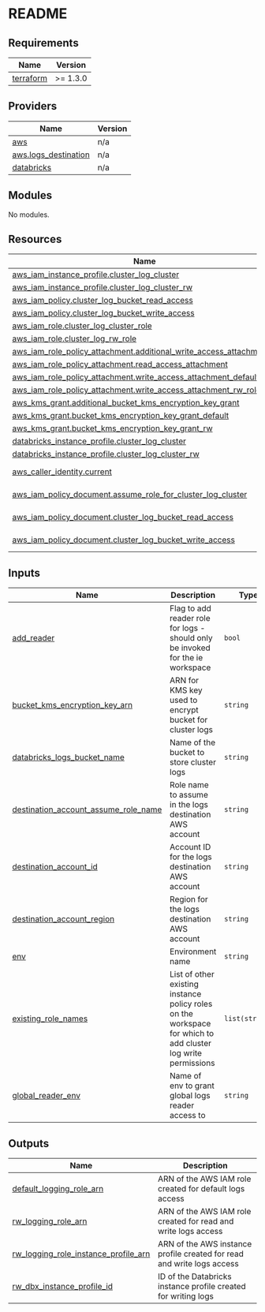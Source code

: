 # README
<!-- START -->
## Requirements

| Name | Version |
|------|---------|
| <a name="requirement_terraform"></a> [terraform](#requirement\_terraform) | >= 1.3.0 |

## Providers

| Name | Version |
|------|---------|
| <a name="provider_aws"></a> [aws](#provider\_aws) | n/a |
| <a name="provider_aws.logs_destination"></a> [aws.logs\_destination](#provider\_aws.logs\_destination) | n/a |
| <a name="provider_databricks"></a> [databricks](#provider\_databricks) | n/a |

## Modules

No modules.

## Resources

| Name | Type |
|------|------|
| [aws_iam_instance_profile.cluster_log_cluster](https://registry.terraform.io/providers/hashicorp/aws/latest/docs/resources/iam_instance_profile) | resource |
| [aws_iam_instance_profile.cluster_log_cluster_rw](https://registry.terraform.io/providers/hashicorp/aws/latest/docs/resources/iam_instance_profile) | resource |
| [aws_iam_policy.cluster_log_bucket_read_access](https://registry.terraform.io/providers/hashicorp/aws/latest/docs/resources/iam_policy) | resource |
| [aws_iam_policy.cluster_log_bucket_write_access](https://registry.terraform.io/providers/hashicorp/aws/latest/docs/resources/iam_policy) | resource |
| [aws_iam_role.cluster_log_cluster_role](https://registry.terraform.io/providers/hashicorp/aws/latest/docs/resources/iam_role) | resource |
| [aws_iam_role.cluster_log_rw_role](https://registry.terraform.io/providers/hashicorp/aws/latest/docs/resources/iam_role) | resource |
| [aws_iam_role_policy_attachment.additional_write_access_attachment](https://registry.terraform.io/providers/hashicorp/aws/latest/docs/resources/iam_role_policy_attachment) | resource |
| [aws_iam_role_policy_attachment.read_access_attachment](https://registry.terraform.io/providers/hashicorp/aws/latest/docs/resources/iam_role_policy_attachment) | resource |
| [aws_iam_role_policy_attachment.write_access_attachment_default_role](https://registry.terraform.io/providers/hashicorp/aws/latest/docs/resources/iam_role_policy_attachment) | resource |
| [aws_iam_role_policy_attachment.write_access_attachment_rw_role](https://registry.terraform.io/providers/hashicorp/aws/latest/docs/resources/iam_role_policy_attachment) | resource |
| [aws_kms_grant.additional_bucket_kms_encryption_key_grant](https://registry.terraform.io/providers/hashicorp/aws/latest/docs/resources/kms_grant) | resource |
| [aws_kms_grant.bucket_kms_encryption_key_grant_default](https://registry.terraform.io/providers/hashicorp/aws/latest/docs/resources/kms_grant) | resource |
| [aws_kms_grant.bucket_kms_encryption_key_grant_rw](https://registry.terraform.io/providers/hashicorp/aws/latest/docs/resources/kms_grant) | resource |
| [databricks_instance_profile.cluster_log_cluster](https://registry.terraform.io/providers/databricks/databricks/latest/docs/resources/instance_profile) | resource |
| [databricks_instance_profile.cluster_log_cluster_rw](https://registry.terraform.io/providers/databricks/databricks/latest/docs/resources/instance_profile) | resource |
| [aws_caller_identity.current](https://registry.terraform.io/providers/hashicorp/aws/latest/docs/data-sources/caller_identity) | data source |
| [aws_iam_policy_document.assume_role_for_cluster_log_cluster](https://registry.terraform.io/providers/hashicorp/aws/latest/docs/data-sources/iam_policy_document) | data source |
| [aws_iam_policy_document.cluster_log_bucket_read_access](https://registry.terraform.io/providers/hashicorp/aws/latest/docs/data-sources/iam_policy_document) | data source |
| [aws_iam_policy_document.cluster_log_bucket_write_access](https://registry.terraform.io/providers/hashicorp/aws/latest/docs/data-sources/iam_policy_document) | data source |

## Inputs

| Name | Description | Type | Default | Required |
|------|-------------|------|---------|:--------:|
| <a name="input_add_reader"></a> [add\_reader](#input\_add\_reader) | Flag to add reader role for logs - should only be invoked for the ie workspace | `bool` | `false` | no |
| <a name="input_bucket_kms_encryption_key_arn"></a> [bucket\_kms\_encryption\_key\_arn](#input\_bucket\_kms\_encryption\_key\_arn) | ARN for KMS key used to encrypt bucket for cluster logs | `string` | n/a | yes |
| <a name="input_databricks_logs_bucket_name"></a> [databricks\_logs\_bucket\_name](#input\_databricks\_logs\_bucket\_name) | Name of the bucket to store cluster logs | `string` | n/a | yes |
| <a name="input_destination_account_assume_role_name"></a> [destination\_account\_assume\_role\_name](#input\_destination\_account\_assume\_role\_name) | Role name to assume in the logs destination AWS account | `string` | n/a | yes |
| <a name="input_destination_account_id"></a> [destination\_account\_id](#input\_destination\_account\_id) | Account ID for the logs destination AWS account | `string` | n/a | yes |
| <a name="input_destination_account_region"></a> [destination\_account\_region](#input\_destination\_account\_region) | Region for the logs destination AWS account | `string` | n/a | yes |
| <a name="input_env"></a> [env](#input\_env) | Environment name | `string` | n/a | yes |
| <a name="input_existing_role_names"></a> [existing\_role\_names](#input\_existing\_role\_names) | List of other existing instance policy roles on the workspace for which to add cluster log write permissions | `list(string)` | `[]` | no |
| <a name="input_global_reader_env"></a> [global\_reader\_env](#input\_global\_reader\_env) | Name of env to grant global logs reader access to | `string` | n/a | yes |

## Outputs

| Name | Description |
|------|-------------|
| <a name="output_default_logging_role_arn"></a> [default\_logging\_role\_arn](#output\_default\_logging\_role\_arn) | ARN of the AWS IAM role created for default logs access |
| <a name="output_rw_logging_role_arn"></a> [rw\_logging\_role\_arn](#output\_rw\_logging\_role\_arn) | ARN of the AWS IAM role created for read and write logs access |
| <a name="output_rw_logging_role_instance_profile_arn"></a> [rw\_logging\_role\_instance\_profile\_arn](#output\_rw\_logging\_role\_instance\_profile\_arn) | ARN of the AWS instance profile created for read and write logs access |
| <a name="output_dbx_instance_profile_id"></a> [rw\_dbx\_instance\_profile\_id](#output\_dbx\_instance\_profile\_id) | ID of the Databricks instance profile created for writing logs |
<!-- END -->